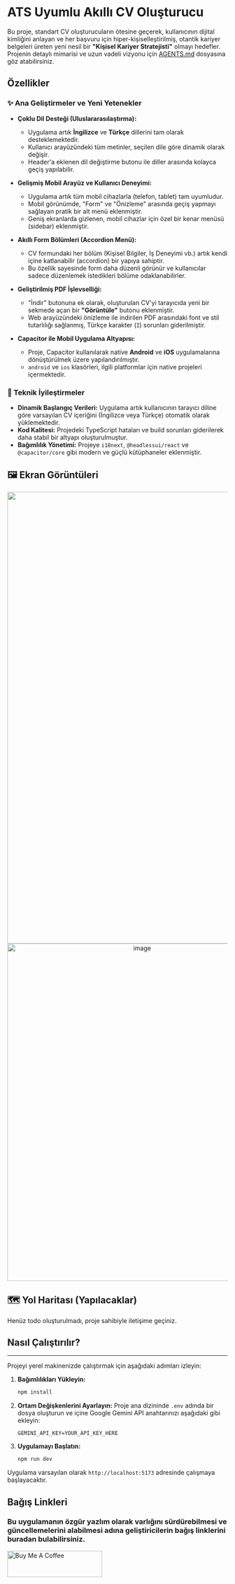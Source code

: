# **ATS Uyumlu Akıllı CV Oluşturucu**

Bu proje, standart CV oluşturucuların ötesine geçerek, kullanıcının dijital kimliğini anlayan ve her başvuru için hiper-kişiselleştirilmiş, otantik kariyer belgeleri üreten yeni nesil bir **"Kişisel Kariyer Stratejisti"** olmayı hedefler.  
Projenin detaylı mimarisi ve uzun vadeli vizyonu için [AGENTS.md](http.docs.google.com/AGENTS.md) dosyasına göz atabilirsiniz.

## Özellikler

### ✨ Ana Geliştirmeler ve Yeni Yetenekler

*   **Çoklu Dil Desteği (Uluslararasılaştırma):**
    *   Uygulama artık **İngilizce** ve **Türkçe** dillerini tam olarak desteklemektedir.
    *   Kullanıcı arayüzündeki tüm metinler, seçilen dile göre dinamik olarak değişir.
    *   Header'a eklenen dil değiştirme butonu ile diller arasında kolayca geçiş yapılabilir.

*   **Gelişmiş Mobil Arayüz ve Kullanıcı Deneyimi:**
    *   Uygulama artık tüm mobil cihazlarla (telefon, tablet) tam uyumludur.
    *   Mobil görünümde, "Form" ve "Önizleme" arasında geçiş yapmayı sağlayan pratik bir alt menü eklenmiştir.
    *   Geniş ekranlarda gizlenen, mobil cihazlar için özel bir kenar menüsü (sidebar) eklenmiştir.

*   **Akıllı Form Bölümleri (Accordion Menü):**
    *   CV formundaki her bölüm (Kişisel Bilgiler, İş Deneyimi vb.) artık kendi içine katlanabilir (accordion) bir yapıya sahiptir.
    *   Bu özellik sayesinde form daha düzenli görünür ve kullanıcılar sadece düzenlemek istedikleri bölüme odaklanabilirler.

*   **Geliştirilmiş PDF İşlevselliği:**
    *   "İndir" butonuna ek olarak, oluşturulan CV'yi tarayıcıda yeni bir sekmede açan bir **"Görüntüle"** butonu eklenmiştir.
    *   Web arayüzündeki önizleme ile indirilen PDF arasındaki font ve stil tutarlılığı sağlanmış, Türkçe karakter (`İ`) sorunları giderilmiştir.

*   **Capacitor ile Mobil Uygulama Altyapısı:**
    *   Proje, Capacitor kullanılarak native **Android** ve **iOS** uygulamalarına dönüştürülmek üzere yapılandırılmıştır.
    *   `android` ve `ios` klasörleri, ilgili platformlar için native projeleri içermektedir.

### 🔧 Teknik İyileştirmeler

*   **Dinamik Başlangıç Verileri:** Uygulama artık kullanıcının tarayıcı diline göre varsayılan CV içeriğini (İngilizce veya Türkçe) otomatik olarak yüklemektedir.
*   **Kod Kalitesi:** Projedeki TypeScript hataları ve build sorunları giderilerek daha stabil bir altyapı oluşturulmuştur.
*   **Bağımlılık Yönetimi:** Projeye `i18next`, `@headlessui/react` ve `@capacitor/core` gibi modern ve güçlü kütüphaneler eklenmiştir.

## **🖼️ Ekran Görüntüleri**

<div align="center">
<img width="1919" height="1033" alt="Ekran görüntüsü 2025-09-19 213146" src="https://github.com/user-attachments/assets/8aba5e71-7098-4ad1-b335-0ccd555b3e00" />

<img width="601" height="772" alt="image" src="https://github.com/user-attachments/assets/1f0e3898-61ff-43fd-96f4-f5a74ebbdbc4" />
</div>

## **🗺️ Yol Haritası (Yapılacaklar)**

Henüz todo oluşturulmadı, proje sahibiyle iletişime geçiniz.

## Nasıl Çalıştırılır?
-------
Projeyi yerel makinenizde çalıştırmak için aşağıdaki adımları izleyin:

1.  **Bağımlılıkları Yükleyin:**
    ```bash
    npm install
    ```

2.  **Ortam Değişkenlerini Ayarlayın:**
    Proje ana dizininde `.env` adında bir dosya oluşturun ve içine Google Gemini API anahtarınızı aşağıdaki gibi ekleyin:
    ```
    GEMINI_API_KEY=YOUR_API_KEY_HERE
    ```

3.  **Uygulamayı Başlatın:**
    ```bash
    npm run dev
    ```

Uygulama varsayılan olarak `http://localhost:5173` adresinde çalışmaya başlayacaktır.

## Bağış Linkleri
### Bu uygulamanın özgür yazlım olarak varlığını sürdürebilmesi ve güncellemelerini alabilmesi adına geliştiricilerin bağış linklerini buradan bulabilirsiniz.

<a href="https://www.buymeacoffee.com/ru1vly" target="_blank"><img src="https://cdn.buymeacoffee.com/buttons/v2/default-yellow.png" alt="Buy Me A Coffee" style="height: 60px !important;width: 217px !important;" ></a>
